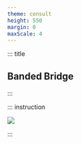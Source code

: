 ```yaml
---
theme: consult
height: 550
margin: 0
maxScale: 4
---
```

<!-- slide template="[[gym-ex]]" -->

::: title
## Banded Bridge
:::

::: instruction

![](https://i0.wp.com/post.healthline.com/wp-content/uploads/2021/01/400x400_Resistance_Band_Workout_Abs_Banded_Bridge.gif?h=840)

:::